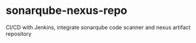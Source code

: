 # sonarqube-nexus-repo
CI/CD with Jenkins, integrate sonarqube code scanner and nexus artifact repository
